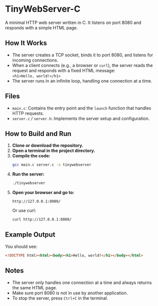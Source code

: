# TinyWebServer-C

A minimal HTTP web server written in C. It listens on port 8080 and responds with a simple HTML page.

## How It Works

- The server creates a TCP socket, binds it to port 8080, and listens for incoming connections.
- When a client connects (e.g., a browser or `curl`), the server reads the request and responds with a fixed HTML message:  
  `<h1>Hello, world!</h1>`
- The server runs in an infinite loop, handling one connection at a time.

## Files

- `main.c`: Contains the entry point and the `launch` function that handles HTTP requests.
- `server.c` / `server.h`: Implements the server setup and configuration.

## How to Build and Run

1. **Clone or download the repository.**
2. **Open a terminal in the project directory.**
3. **Compile the code:**
   ```bash
   gcc main.c server.c -o tinywebserver
   ```
4. **Run the server:**
   ```bash
   ./tinywebserver
   ```
5. **Open your browser and go to:**
   ```
   http://127.0.0.1:8080/
   ```
   Or use curl:
   ```bash
   curl http://127.0.0.1:8080/
   ```

## Example Output

You should see:

```html
<!DOCTYPE html><html><body><h1>Hello, world!</h1></body></html>
```

## Notes

- The server only handles one connection at a time and always returns the same HTML page.
- Make sure port 8080 is not in use by another application.
- To stop the server, press `Ctrl+C` in the terminal.